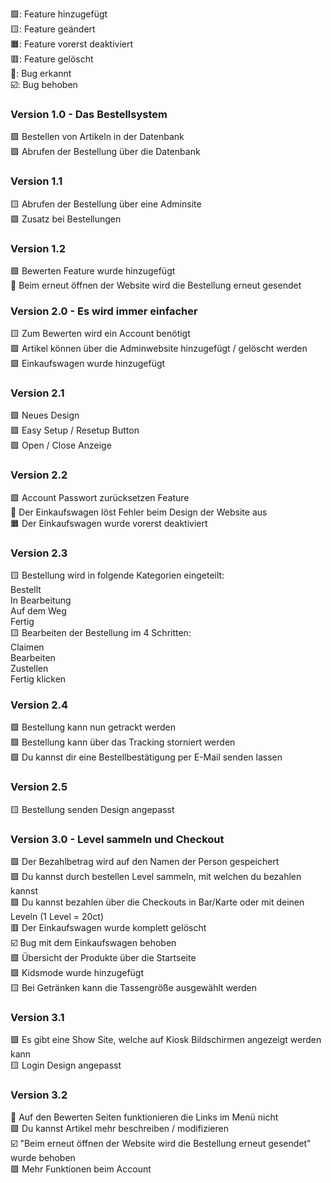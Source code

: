 🟩: Feature hinzugefügt <br>
🟨: Feature geändert<br>
🟧: Feature vorerst deaktiviert<br>
🟥: Feature gelöscht<br>
🚨: Bug erkannt<br>
☑️: Bug behoben<br>

### Version 1.0 - Das Bestellsystem
🟩 Bestellen von Artikeln in der Datenbank<br>
🟩 Abrufen der Bestellung über die Datenbank<br>


### Version 1.1
🟨 Abrufen der Bestellung über eine Adminsite<br>
🟩 Zusatz bei Bestellungen<br>


### Version 1.2
🟩 Bewerten Feature wurde hinzugefügt<br>
🚨 Beim erneut öffnen der Website wird die Bestellung erneut gesendet<br>


### Version 2.0 - Es wird immer einfacher
🟨 Zum Bewerten wird ein Account benötigt<br>
🟩 Artikel können über die Adminwebsite hinzugefügt / gelöscht werden<br>
🟩 Einkaufswagen wurde hinzugefügt<br>


### Version 2.1
🟩 Neues Design<br>
🟩 Easy Setup / Resetup Button<br>
🟩 Open / Close Anzeige<br>


### Version 2.2
🟩 Account Passwort zurücksetzen Feature<br>
🚨 Der Einkaufswagen löst Fehler beim Design der Website aus<br>
🟧 Der Einkaufswagen wurde vorerst deaktiviert<br>


### Version 2.3
🟨 Bestellung wird in folgende Kategorien eingeteilt:<br>
 Bestellt<br>
 In Bearbeitung<br>
 Auf dem Weg<br>
 Fertig<br>
🟨 Bearbeiten der Bestellung im 4 Schritten:<br>
 Claimen<br>
 Bearbeiten<br>
 Zustellen<br>
 Fertig klicken<br>


### Version 2.4
🟩 Bestellung kann nun getrackt werden<br>
🟩 Bestellung kann über das Tracking storniert werden<br>
🟩 Du kannst dir eine Bestellbestätigung per E-Mail senden lassen<br>


### Version 2.5
🟨 Bestellung senden Design angepasst<br>


### Version 3.0 - Level sammeln und Checkout
🟩 Der Bezahlbetrag wird auf den Namen der Person gespeichert<br>
🟩 Du kannst durch bestellen Level sammeln, mit welchen du bezahlen kannst<br>
🟩 Du kannst bezahlen über die Checkouts in Bar/Karte oder mit deinen Leveln (1 Level = 20ct)<br>
🟥 Der Einkaufswagen wurde komplett gelöscht<br>
☑️ Bug mit dem Einkaufswagen behoben<br>
🟩 Übersicht der Produkte über die Startseite<br>
🟩 Kidsmode wurde hinzugefügt<br>
🟨 Bei Getränken kann die Tassengröße ausgewählt werden<br>

### Version 3.1
🟩 Es gibt eine Show Site, welche auf Kiosk Bildschirmen angezeigt werden kann<br>
🟨 Login Design angepasst<br>

### Version 3.2
🚨 Auf den Bewerten Seiten funktionieren die Links im Menü nicht<br>
🟩 Du kannst Artikel mehr beschreiben / modifizieren<br>
☑️ "Beim erneut öffnen der Website wird die Bestellung erneut gesendet" wurde behoben<br>
🟩 Mehr Funktionen beim Account

